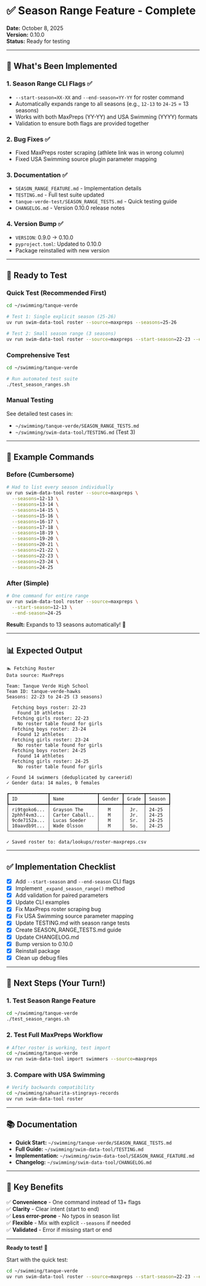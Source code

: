 # ✅ Season Range Feature - Complete

**Date:** October 8, 2025  
**Version:** 0.10.0  
**Status:** Ready for testing

---

## 🎉 What's Been Implemented

### 1. Season Range CLI Flags ✅
- `--start-season=XX-XX` and `--end-season=YY-YY` for roster command
- Automatically expands range to all seasons (e.g., `12-13` to `24-25` = 13 seasons)
- Works with both MaxPreps (YY-YY) and USA Swimming (YYYY) formats
- Validation to ensure both flags are provided together

### 2. Bug Fixes ✅
- Fixed MaxPreps roster scraping (athlete link was in wrong column)
- Fixed USA Swimming source plugin parameter mapping

### 3. Documentation ✅
- `SEASON_RANGE_FEATURE.md` - Implementation details
- `TESTING.md` - Full test suite updated
- `tanque-verde-test/SEASON_RANGE_TESTS.md` - Quick testing guide
- `CHANGELOG.md` - Version 0.10.0 release notes

### 4. Version Bump ✅
- `VERSION`: 0.9.0 → 0.10.0
- `pyproject.toml`: Updated to 0.10.0
- Package reinstalled with new version

---

## 🧪 Ready to Test

### Quick Test (Recommended First)
```bash
cd ~/swimming/tanque-verde

# Test 1: Single explicit season (25-26)
uv run swim-data-tool roster --source=maxpreps --seasons=25-26

# Test 2: Small season range (3 seasons)
uv run swim-data-tool roster --source=maxpreps --start-season=22-23 --end-season=24-25
```

### Comprehensive Test
```bash
cd ~/swimming/tanque-verde

# Run automated test suite
./test_season_ranges.sh
```

### Manual Testing
See detailed test cases in:
- `~/swimming/tanque-verde/SEASON_RANGE_TESTS.md`
- `~/swimming/swim-data-tool/TESTING.md` (Test 3)

---

## 📝 Example Commands

### Before (Cumbersome)
```bash
# Had to list every season individually
uv run swim-data-tool roster --source=maxpreps \
  --seasons=12-13 \
  --seasons=13-14 \
  --seasons=14-15 \
  --seasons=15-16 \
  --seasons=16-17 \
  --seasons=17-18 \
  --seasons=18-19 \
  --seasons=19-20 \
  --seasons=20-21 \
  --seasons=21-22 \
  --seasons=22-23 \
  --seasons=23-24 \
  --seasons=24-25
```

### After (Simple)
```bash
# One command for entire range
uv run swim-data-tool roster --source=maxpreps \
  --start-season=12-13 \
  --end-season=24-25
```

**Result:** Expands to 13 seasons automatically! 🎉

---

## 📊 Expected Output

```
🏊 Fetching Roster
Data source: MaxPreps

Team: Tanque Verde High School
Team ID: tanque-verde-hawks
Seasons: 22-23 to 24-25 (3 seasons)

  Fetching boys roster: 22-23
    Found 10 athletes
  Fetching girls roster: 22-23
    No roster table found for girls
  Fetching boys roster: 23-24
    Found 12 athletes
  Fetching girls roster: 23-24
    No roster table found for girls
  Fetching boys roster: 24-25
    Found 14 athletes
  Fetching girls roster: 24-25
    No roster table found for girls

✓ Found 14 swimmers (deduplicated by careerid)
✓ Gender data: 14 males, 0 females

┏━━━━━━━━━━━━━━┳━━━━━━━━━━━━━━━━━┳━━━━━━━━┳━━━━━━━┳━━━━━━━━┓
┃ ID           ┃ Name            ┃ Gender ┃ Grade ┃ Season ┃
┡━━━━━━━━━━━━━━╇━━━━━━━━━━━━━━━━━╇━━━━━━━━╇━━━━━━━╇━━━━━━━━┩
│ ri9tgoko6... │ Grayson The     │   M    │  Jr.  │ 24-25  │
│ 2phhf4vm3... │ Carter Caball.. │   M    │  Jr.  │ 24-25  │
│ 9cde7152a... │ Lucas Soeder    │   M    │  Sr.  │ 24-25  │
│ 10aavdb9t... │ Wade Olsson     │   M    │  So.  │ 24-25  │
└──────────────┴─────────────────┴────────┴───────┴────────┘

✓ Saved roster to: data/lookups/roster-maxpreps.csv
```

---

## ✅ Implementation Checklist

- [x] Add `--start-season` and `--end-season` CLI flags
- [x] Implement `_expand_season_range()` method
- [x] Add validation for paired parameters
- [x] Update CLI examples
- [x] Fix MaxPreps roster scraping bug
- [x] Fix USA Swimming source parameter mapping
- [x] Update TESTING.md with season range tests
- [x] Create SEASON_RANGE_TESTS.md guide
- [x] Update CHANGELOG.md
- [x] Bump version to 0.10.0
- [x] Reinstall package
- [x] Clean up debug files

---

## 🚀 Next Steps (Your Turn!)

### 1. Test Season Range Feature
```bash
cd ~/swimming/tanque-verde
./test_season_ranges.sh
```

### 2. Test Full MaxPreps Workflow
```bash
# After roster is working, test import
cd ~/swimming/tanque-verde
uv run swim-data-tool import swimmers --source=maxpreps
```

### 3. Compare with USA Swimming
```bash
# Verify backwards compatibility
cd ~/swimming/sahuarita-stingrays-records
uv run swim-data-tool roster
```

---

## 📚 Documentation

- **Quick Start:** `~/swimming/tanque-verde/SEASON_RANGE_TESTS.md`
- **Full Guide:** `~/swimming/swim-data-tool/TESTING.md`
- **Implementation:** `~/swimming/swim-data-tool/SEASON_RANGE_FEATURE.md`
- **Changelog:** `~/swimming/swim-data-tool/CHANGELOG.md`

---

## 🎯 Key Benefits

✅ **Convenience** - One command instead of 13+ flags  
✅ **Clarity** - Clear intent (start to end)  
✅ **Less error-prone** - No typos in season list  
✅ **Flexible** - Mix with explicit `--seasons` if needed  
✅ **Validated** - Error if missing start or end

---

**Ready to test!** 🚀

Start with the quick test:
```bash
cd ~/swimming/tanque-verde
uv run swim-data-tool roster --source=maxpreps --start-season=22-23 --end-season=24-25
```

